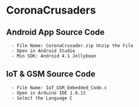 # CoronaCrusaders

## Android App Source Code
```
  - File Name: CoronaCrusader.zip Unzip the File
  - Open in Android Studio 
  - Min SDK: Android 4.1 Jellybean
```

## IoT & GSM Source Code
```
  - File Name: IoT_GSM_Embedded_Code.c 
  - Open in Arduino IDE 1.8.13 
  - Select the Language C 
```
